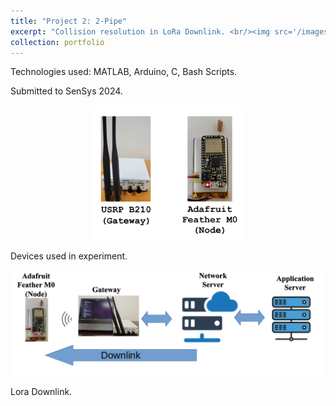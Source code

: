 ```yaml
---
title: "Project 2: 2-Pipe"
excerpt: "Collision resolution in LoRa Downlink. <br/><img src='/images/2-pipe/2pipe-1.png'>"
collection: portfolio
---
```


Technologies used: MATLAB, Arduino, C, Bash Scripts.



Submitted to SenSys 2024.


<p align="center">
  <img src="/images/2-pipe/2pipe-2.png" width="250" title="Devices">
  <figcaption>Devices used in experiment.</figcaption>
</p>

<p align="center">
  <img src="/images/2-pipe/downlink.png" width="500" title="Lora Downlink">
  <figcaption>Lora Downlink.</figcaption>
</p>

